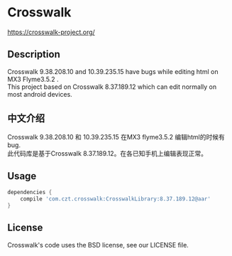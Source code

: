 # Crosswalk
https://crosswalk-project.org/
## Description
Crosswalk 9.38.208.10 and 10.39.235.15 have bugs while editing html on MX3 Flyme3.5.2 .   
This project based on Crosswalk 8.37.189.12 which can edit normally on most android devices.
## 中文介绍
Crosswalk 9.38.208.10 和 10.39.235.15 在MX3 flyme3.5.2 编辑html的时候有bug.  
此代码库是基于Crosswalk 8.37.189.12。在各已知手机上编辑表现正常。  

## Usage 
```groovy
dependencies {
    compile 'com.czt.crosswalk:CrosswalkLibrary:8.37.189.12@aar'
}
```

## License
Crosswalk's code uses the BSD license, see our LICENSE file.

